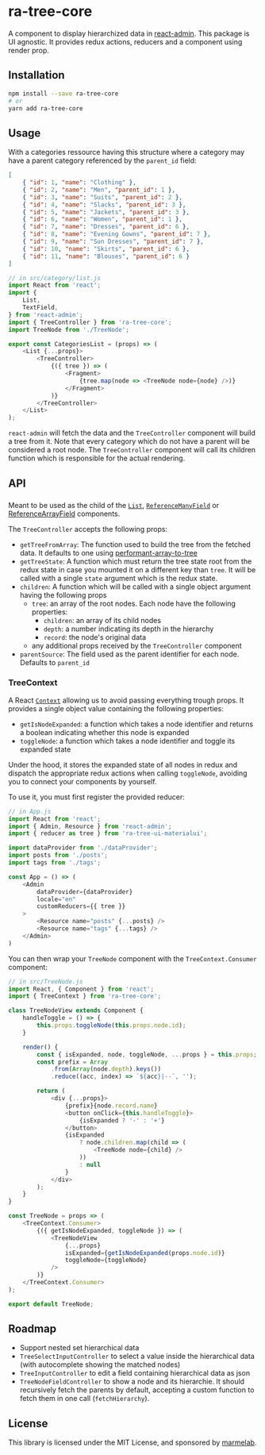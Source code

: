 # ra-tree-core

A component to display hierarchized data in [react-admin](https://github.com/marmelab/react-admin). This package is UI agnostic. It provides redux actions, reducers and a component using render prop.

## Installation

```sh
npm install --save ra-tree-core
# or
yarn add ra-tree-core
```

## Usage

With a categories ressource having this structure where a category may have a parent category referenced by the `parent_id` field:

```json
[
    { "id": 1, "name": "Clothing" },
    { "id": 2, "name": "Men", "parent_id": 1 },
    { "id": 3, "name": "Suits", "parent_id": 2 },
    { "id": 4, "name": "Slacks", "parent_id": 3 },
    { "id": 5, "name": "Jackets", "parent_id": 3 },
    { "id": 6, "name": "Women", "parent_id": 1 },
    { "id": 7, "name": "Dresses", "parent_id": 6 },
    { "id": 8, "name": "Evening Gowns", "parent_id": 7 },
    { "id": 9, "name": "Sun Dresses", "parent_id": 7 },
    { "id": 10, "name": "Skirts", "parent_id": 6 },
    { "id": 11, "name": "Blouses", "parent_id": 6 }
]
```

```js
// in src/category/list.js
import React from 'react';
import {
    List,
    TextField,
} from 'react-admin';
import { TreeController } from 'ra-tree-core';
import TreeNode from './TreeNode';

export const CategoriesList = (props) => (
    <List {...props}>
        <TreeController>
            {({ tree }) => (
                <Fragment>
                    {tree.map(node => <TreeNode node={node} />)}
                </Fragment>
            )}
        </TreeController>
    </List>
);
```

`react-admin` will fetch the data and the `TreeController` component will build a tree from it. Note that every category which do not have a parent will be considered a root node. The `TreeController` component will call its children function which is responsible for the actual rendering.

## API

### <TreeController>

Meant to be used as the child of the [`List`](https://marmelab.com/react-admin/List.html#the-list-component), [`ReferenceManyField`](https://marmelab.com/react-admin/Fields.html#referencemanyfield) or [ReferenceArrayField](https://marmelab.com/react-admin/Fields.html#referencearrayfield) components.

The `TreeController` accepts the following props:

- `getTreeFromArray`: The function used to build the tree from the fetched data. It defaults to one using [performant-array-to-tree](https://github.com/philipstanislaus/performant-array-to-tree)
- `getTreeState`: A function which must return the tree state root from the redux state in case you mounted it on a different key than `tree`. It will be called with a single `state` argument which is the redux state.
- `children`: A function which will be called with a single object argument having the following props
  - `tree`: an array of the root nodes. Each node have the following properties:
    - `children`: an array of its child nodes
    - `depth`: a number indicating its depth in the hierarchy
    - `record`: the node's original data
  - any additional props received by the `TreeController` component
- `parentSource`: The field used as the parent identifier for each node. Defaults to `parent_id`

### TreeContext

A React [`Context`](https://reactjs.org/docs/context.html) allowing us to avoid passing everything trough props. It provides a single object value containing the following properties:

- `getIsNodeExpanded`: a function which takes a node identifier and returns a boolean indicating whether this node is expanded
- `toggleNode`: a function which takes a node identifier and toggle its expanded state

Under the hood, it stores the expanded state of all nodes in redux and dispatch the appropriate redux actions when calling `toggleNode`, avoiding you to connect your components by yourself.

To use it, you must first register the provided reducer:

```js
// in App.js
import React from 'react';
import { Admin, Resource } from 'react-admin';
import { reducer as tree } from 'ra-tree-ui-materialui';

import dataProvider from './dataProvider';
import posts from './posts';
import tags from './tags';

const App = () => (
    <Admin
        dataProvider={dataProvider}
        locale="en"
        customReducers={{ tree }}
    >
        <Resource name="posts" {...posts} />
        <Resource name="tags" {...tags} />
    </Admin>
)
```

You can then wrap your `TreeNode` component with the `TreeContext.Consumer` component:

```js
// in src/TreeNode.js
import React, { Component } from 'react';
import { TreeContext } from 'ra-tree-core';

class TreeNodeView extends Component {
    handleToggle = () => {
        this.props.toggleNode(this.props.node.id);
    }

    render() {
        const { isExpanded, node, toggleNode, ...props } = this.props;
        const prefix = Array
            .from(Array(node.depth).keys())
            .reduce((acc, index) => `${acc}|--`, '');

        return (
            <div {...props}>
                {prefix}{node.record.name}
                <button onClick={this.handleToggle}>
                    {isExpanded ? '-' : '+'}
                </button>
                {isExpanded
                    ? node.children.map(child => (
                        <TreeNode node={child} />
                    ))
                    : null
                }
            </div>
        );
    }
}

const TreeNode = props => (
    <TreeContext.Consumer>
        {({ getIsNodeExpanded, toggleNode }) => (
            <TreeNodeView
                {...props}
                isExpanded={getIsNodeExpanded(props.node.id)}
                toggleNode={toggleNode}
            />
        )}
    </TreeContext.Consumer>
);

export default TreeNode;
```

## Roadmap

- Support nested set hierarchical data
- `TreeSelectInputController` to select a value inside the hierarchical data (with autocomplete showing the matched nodes)
- `TreeInputController` to edit a field containing hierarchical data as json
- `TreeNodeFieldController` to show a node and its hierarchie. It should recursively fetch the parents by default, accepting a custom function to fetch them in one call (`fetchHierarchy`).

## License

This library is licensed under the MIT License, and sponsored by [marmelab](http://marmelab.com).
